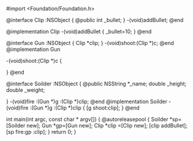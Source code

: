 #import <Foundation/Foundation.h>

@interface Clip :NSObject
{
@public
int _bullet;
}
-(void)addBullet;
@end

@implementation Clip
-(void)addBullet
{
_bullet=10;
}
@end

@interface Gun :NSObject
{
Clip *clip;
}
-(void)shoot:(Clip *)c;
@end
@implementation Gun

-(void)shoot:(Clip *)c
{

}
@end

@interface  Soilder :NSObject
{
@public
NSString *_name;
double _height;
double _weight;

}
-(void)fire :(Gun *)g :(Clip *)clip;
@end
@implementation Soilder
-(void)fire :(Gun *)g :(Clip *)clip
{
[g shoot:clip];
}
@end




int main(int argc, const char * argv[]) {
@autoreleasepool {
Soilder *sp=[Soilder new];
Gun *gp=[Gun new];
Clip *clip =[Clip new];
[clip addBullet];
[sp fire:gp :clip];
}
return 0;
}




